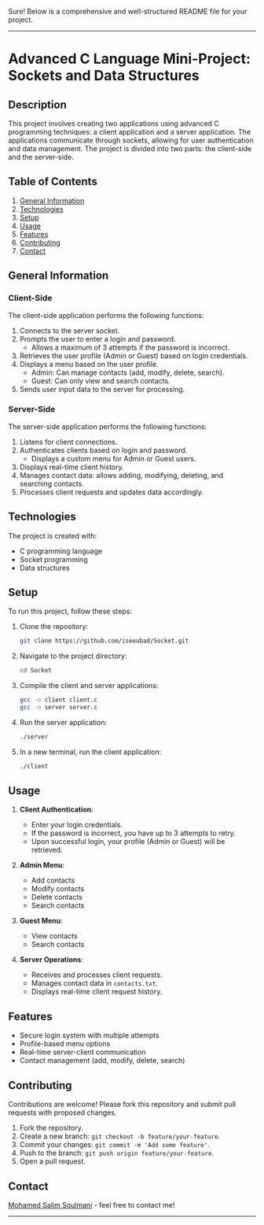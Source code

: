Sure! Below is a comprehensive and well-structured README file for your project.

---

# Advanced C Language Mini-Project: Sockets and Data Structures

## Description

This project involves creating two applications using advanced C programming techniques: a client application and a server application. The applications communicate through sockets, allowing for user authentication and data management. The project is divided into two parts: the client-side and the server-side.

## Table of Contents

1. [General Information](#general-information)
2. [Technologies](#technologies)
3. [Setup](#setup)
4. [Usage](#usage)
5. [Features](#features)
6. [Contributing](#contributing)
7. [Contact](#contact)

## General Information

### Client-Side

The client-side application performs the following functions:
1. Connects to the server socket.
2. Prompts the user to enter a login and password.
   - Allows a maximum of 3 attempts if the password is incorrect.
3. Retrieves the user profile (Admin or Guest) based on login credentials.
4. Displays a menu based on the user profile.
   - Admin: Can manage contacts (add, modify, delete, search).
   - Guest: Can only view and search contacts.
5. Sends user input data to the server for processing.

### Server-Side

The server-side application performs the following functions:
1. Listens for client connections.
2. Authenticates clients based on login and password.
   - Displays a custom menu for Admin or Guest users.
3. Displays real-time client history.
4. Manages contact data: allows adding, modifying, deleting, and searching contacts.
5. Processes client requests and updates data accordingly.

## Technologies

The project is created with:
- C programming language
- Socket programming
- Data structures

## Setup

To run this project, follow these steps:

1. Clone the repository:
   ```bash
   git clone https://github.com/iseeubad/Socket.git
   ```

2. Navigate to the project directory:
   ```bash
   cd Socket
   ```

3. Compile the client and server applications:
   ```bash
   gcc -o client client.c
   gcc -o server server.c
   ```

4. Run the server application:
   ```bash
   ./server
   ```

5. In a new terminal, run the client application:
   ```bash
   ./client
   ```

## Usage

1. **Client Authentication**:
   - Enter your login credentials.
   - If the password is incorrect, you have up to 3 attempts to retry.
   - Upon successful login, your profile (Admin or Guest) will be retrieved.

2. **Admin Menu**:
   - Add contacts
   - Modify contacts
   - Delete contacts
   - Search contacts

3. **Guest Menu**:
   - View contacts
   - Search contacts

4. **Server Operations**:
   - Receives and processes client requests.
   - Manages contact data in `contacts.txt`.
   - Displays real-time client request history.

## Features

- Secure login system with multiple attempts
- Profile-based menu options
- Real-time server-client communication
- Contact management (add, modify, delete, search)

## Contributing

Contributions are welcome! Please fork this repository and submit pull requests with proposed changes.

1. Fork the repository.
2. Create a new branch: `git checkout -b feature/your-feature`.
3. Commit your changes: `git commit -m 'Add some feature'`.
4. Push to the branch: `git push origin feature/your-feature`.
5. Open a pull request.

## Contact

 [Mohamed Salim Soulmani](https://github.com/iseeubad) - feel free to contact me!

---
